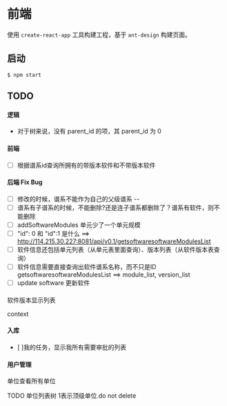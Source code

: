 # 前端

使用 `create-react-app` 工具构建工程，基于 `ant-design` 构建页面。

## 启动

```
$ npm start
```


## TODO

#### 逻辑

+ 对于树来说，没有 parent_id 的项，其 parent_id 为 0

#### 前端

+ [ ] 根据谱系id查询所拥有的带版本软件和不带版本软件


#### 后端 Fix Bug

+ [ ] 修改的时候，谱系不能作为自己的父级谱系 -- 
+ [ ] 谱系有子谱系的时候，不能删除?还是连子谱系都删除了？谱系有软件，则不能删除
+ [ ] addSoftwareModules 单元少了一个单元规模
+ [ ]  "id": 0 和 "id":1 是什么 ==> http://114.215.30.227:8081/api/v0.1/getsoftwaresoftwareModulesList
+ [ ] 软件信息还包括单元列表（从单元表里面查询）、版本列表（从软件版本表查询）
+ [ ] 软件信息需要直接查询出软件谱系名称，而不只是ID getsoftwaresoftwareModulesList ==> module_list, version_list
+ [ ] update software 更新软件

#### 

软件版本显示列表

context


#### 入库

- [ ]我的任务，显示我所有需要审批的列表


#### 用户管理

单位查看所有单位

TODO 单位列表树 1表示顶级单位.do not delete